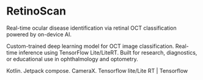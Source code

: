 # RetinoScan

Real-time ocular disease identification via retinal OCT classification powered by on-device AI.

Custom-trained deep learning model for OCT image classification.
Real-time inference using TensorFlow Lite/LiteRT.
Built for research, diagnostics, or educational use in ophthalmology and optometry.

Kotlin. Jetpack compose. CameraX.
Tensorflow lite/Lite RT | Tensorflow
